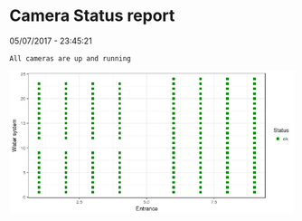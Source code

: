 Camera Status report
================
05/07/2017 - 23:45:21

    All cameras are up and running

![](camreport_files/figure-markdown_github/unnamed-chunk-2-1.png)
